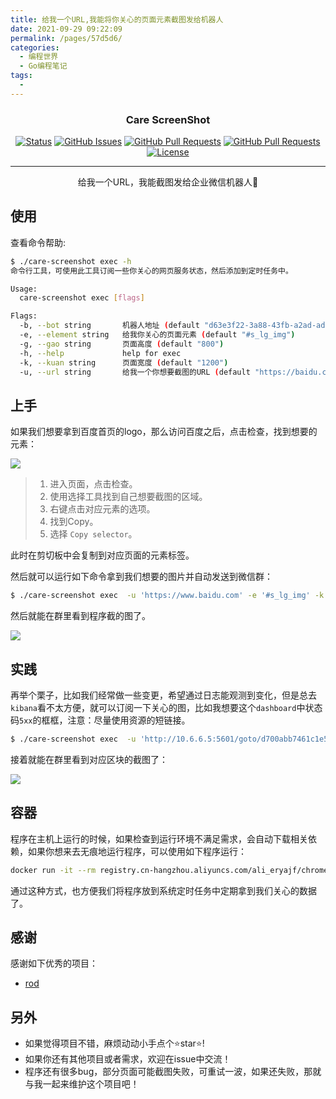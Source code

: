 ```yaml
---
title: 给我一个URL,我能将你关心的页面元素截图发给机器人
date: 2021-09-29 09:22:09
permalink: /pages/57d5d6/
categories:
  - 编程世界
  - Go编程笔记
tags:
  - 
---
```


<h3 align="center">Care ScreenShot</h3>


<div align="center">


[![Status](https://img.shields.io/badge/status-active-success.svg)](https://github.com/eryajf/care-screenshot)
[![GitHub Issues](https://img.shields.io/github/issues/eryajf/care-screenshot.svg)](https://github.com/eryajf/care-screenshot/issues)
[![GitHub Pull Requests](https://img.shields.io/github/issues-pr/eryajf/care-screenshot)](https://github.com/eryajf/care-screenshot/pulls)
[![GitHub Pull Requests](https://img.shields.io/github/stars/eryajf/care-screenshot)](https://github.com/eryajf/care-screenshot/stargazers)
[![License](https://img.shields.io/badge/license-MIT-blue.svg)](/LICENSE)


</div>


---

<p align="center"> 给我一个URL，我能截图发给企业微信机器人🤖
    <br> 
</p>



## 使用


查看命令帮助:


```bash
$ ./care-screenshot exec -h
命令行工具，可使用此工具订阅一些你关心的网页服务状态，然后添加到定时任务中。

Usage:
  care-screenshot exec [flags]

Flags:
  -b, --bot string       机器人地址 (default "d63e3f22-3a88-43fb-a2ad-ad78ba5b43b5")
  -e, --element string   给我你关心的页面元素 (default "#s_lg_img")
  -g, --gao string       页面高度 (default "800")
  -h, --help             help for exec
  -k, --kuan string      页面宽度 (default "1200")
  -u, --url string       给我一个你想要截图的URL (default "https://baidu.com")
```

## 上手

如果我们想要拿到百度首页的logo，那么访问百度之后，点击检查，找到想要的元素：

![](http://t.eryajf.net/imgs/2021/09/4a491889fa6629a1.jpg)

> 1. 进入页面，点击检查。
> 2. 使用选择工具找到自己想要截图的区域。
> 3. 右键点击对应元素的选项。
> 4. 找到Copy。
> 5. 选择 `Copy selector`。

此时在剪切板中会复制到对应页面的元素标签。

然后就可以运行如下命令拿到我们想要的图片并自动发送到微信群：

```bash
$ ./care-screenshot exec  -u 'https://www.baidu.com' -e '#s_lg_img' -k 800 -g 800
```

然后就能在群里看到程序截的图了。

![](http://t.eryajf.net/imgs/2021/09/a02d2f8664a60a73.png)

## 实践

再举个栗子，比如我们经常做一些变更，希望通过日志能观测到变化，但是总去`kibana`看不太方便，就可以订阅一下关心的图，比如我想要这个`dashboard`中状态码`5xx`的框框，注意：尽量使用资源的短链接。

```bash
$ ./care-screenshot exec  -u 'http://10.6.6.5:5601/goto/d700abb7461c1e5b91cf5c6579a15b69' -e '#dashboardViewport > div > div > div:nth-child(2) > div' -k 2000 -g 800
```

接着就能在群里看到对应区块的截图了：

![](http://t.eryajf.net/imgs/2021/09/86560a9c04357548.jpg)

## 容器

程序在主机上运行的时候，如果检查到运行环境不满足需求，会自动下载相关依赖，如果你想来去无痕地运行程序，可以使用如下程序运行：

```bash
docker run -it --rm registry.cn-hangzhou.aliyuncs.com/ali_eryajf/chrome-go-rod:v0.0.1 care-screenshot exec -u 'https://www.baidu.com' -e '#s_lg_img' -k 800 -g 800
```

通过这种方式，也方便我们将程序放到系统定时任务中定期拿到我们关心的数据了。

## 感谢

感谢如下优秀的项目：

- [rod](https://github.com/go-rod/rod)

## 另外

- 如果觉得项目不错，麻烦动动小手点个⭐️star⭐️!
- 如果你还有其他项目或者需求，欢迎在issue中交流！
- 程序还有很多bug，部分页面可能截图失败，可重试一波，如果还失败，那就与我一起来维护这个项目吧！